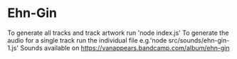 # Ehn-Gin

To generate all tracks and track artwork run 'node index.js'
To generate the audio for a single track run the individual file e.g.'node src/sounds/ehn-gin-1.js'
Sounds available on https://vanappears.bandcamp.com/album/ehn-gin
